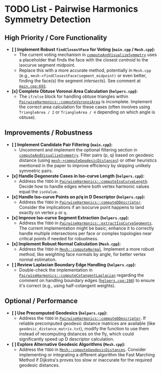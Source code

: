 # TODO List - Pairwise Harmonics Symmetry Detection

## High Priority / Core Functionality

-   **[ ] Implement Robust `findClosestFace` for Voting (`main.cpp` / `Mesh.cpp`):**
    -   The current voting mechanism in [`computeAndVisualizeSymmetry`](c:\Users\cagopa\Desktop\Digital-Geometry-Processing\hw2\main.cpp#L690-L702) uses a placeholder that finds the face with the closest *centroid* to the isocurve segment midpoint.
    -   Replace this with a more accurate method, potentially in `Mesh.cpp` (e.g., `mesh->findClosestFace(segment_midpoint)` or even better, finding the face(s) the segment *intersects*). See comment at [`main.cpp:693`](c:\Users\cagopa\Desktop\Digital-Geometry-Processing\hw2\main.cpp#L693).
-   **[x] Complete Obtuse Voronoi Area Calculation (`helpers.cpp`):**
    -   The `if/else` block for handling obtuse triangles within [`PairwiseHarmonics::computeVoronoiArea`](c:\Users\cagopa\Desktop\Digital-Geometry-Processing\hw2\helpers.cpp#L119) is incomplete. Implement the correct area calculation for these cases (often involves using `TriangleArea / 2` or `TriangleArea / 4` depending on which angle is obtuse).

## Improvements / Robustness

-   **[ ] Implement Candidate Pair Filtering (`main.cpp`):**
    -   Uncomment and implement the optional filtering section in [`computeAndVisualizeSymmetry`](c:\Users\cagopa\Desktop\Digital-Geometry-Processing\hw2\main.cpp#L634-L639). Filter pairs (p, q) based on geodesic distance (using [`mesh->computeGeodesicDistances`](c:\Users\cagopa\Desktop\Digital-Geometry-Processing\hw2\Mesh.cpp#L338-L380)) or other heuristics mentioned in the paper to improve efficiency by skipping unlikely symmetric pairs.
-   **[x] Handle Degenerate Cases in Iso-curve Length (`helpers.cpp`):**
    -   Address the `TODO` in [`PairwiseHarmonics::computeIsoCurveLength`](c:\Users\cagopa\Desktop\Digital-Geometry-Processing\hw2\helpers.cpp#L460). Decide how to handle edges where both vertex harmonic values equal the `isoValue`.
-   **[x] Handle Iso-curve Points on p/q in D Descriptor (`helpers.cpp`):**
    -   Address the `TODO` in [`PairwiseHarmonics::computeDDescriptor`](c:\Users\cagopa\Desktop\Digital-Geometry-Processing\hw2\helpers.cpp#L553). Consider the implications if an isocurve point happens to land exactly on vertex `p` or `q`.
-   **[x] Improve Iso-curve Segment Extraction (`helpers.cpp`):**
    -   Address the `TODO` in [`PairwiseHarmonics::extractIsoCurveSegments`](c:\Users\cagopa\Desktop\Digital-Geometry-Processing\hw2\helpers.cpp#L686). The current implementation might be basic; enhance it to correctly handle multiple intersections per face or complex topologies near critical points if needed for robustness.
-   **[x] Implement Robust Normal Calculation (`Mesh.cpp`):**
    -   Address the `TODO` in [`Mesh::computeNormal`](c:\Users\cagopa\Desktop\Digital-Geometry-Processing\hw2\Mesh.cpp#L136). Implement a more robust method, like weighting face normals by angle, for better vertex normal estimation.
-   **[ ] Review Laplacian Boundary Edge Handling (`helpers.cpp`):**
    -   Double-check the implementation in [`PairwiseHarmonics::computeCotangentLaplacian`](c:\Users\cagopa\Desktop\Digital-Geometry-Processing\hw2\helpers.cpp#L161-L232) regarding the comment on handling boundary edges ([`helpers.cpp:198`](c:\Users\cagopa\Desktop\Digital-Geometry-Processing\hw2\helpers.cpp#L198)) to ensure it's correct (e.g., using half-cotangent weights).

## Optional / Performance

-   **[ ] Use Precomputed Geodesics (`helpers.cpp`):**
    -   Address the `TODO` in [`PairwiseHarmonics::computeDDescriptor`](c:\Users\cagopa\Desktop\Digital-Geometry-Processing\hw2\helpers.cpp#L571). If reliable precomputed geodesic distance matrices are available (like `geodesic_distance_matrix.txt`), modify the function to use them instead of recomputing distances on the fly, which could significantly speed up D descriptor calculation.
-   **[ ] Explore Alternative Geodesic Algorithms (`Mesh.cpp`):**
    -   Address the `TODO` in [`Mesh::computeGeodesicDistances`](c:\Users\cagopa\Desktop\Digital-Geometry-Processing\hw2\Mesh.cpp#L376). Consider implementing or integrating a different algorithm like Fast Marching Method if Dijkstra's proves too slow or inaccurate for the required geodesic distances.